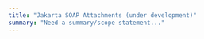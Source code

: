 ```yaml
---
title: "Jakarta SOAP Attachments (under development)"
summary: "Need a summary/scope statement..."
---
```

